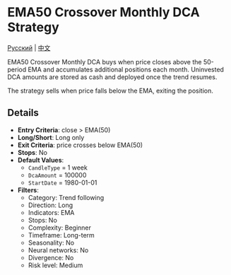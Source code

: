 # EMA50 Crossover Monthly DCA Strategy
[Русский](README_ru.md) | [中文](README_cn.md)

EMA50 Crossover Monthly DCA buys when price closes above the 50-period EMA and accumulates additional positions each month. Uninvested DCA amounts are stored as cash and deployed once the trend resumes.

The strategy sells when price falls below the EMA, exiting the position.

## Details

- **Entry Criteria**: close > EMA(50)
- **Long/Short**: Long only
- **Exit Criteria**: price crosses below EMA(50)
- **Stops**: No
- **Default Values**:
  - `CandleType` = 1 week
  - `DcaAmount` = 100000
  - `StartDate` = 1980-01-01
- **Filters**:
  - Category: Trend following
  - Direction: Long
  - Indicators: EMA
  - Stops: No
  - Complexity: Beginner
  - Timeframe: Long-term
  - Seasonality: No
  - Neural networks: No
  - Divergence: No
  - Risk level: Medium
